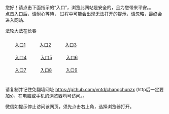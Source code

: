 您好！请点击下面指示的“入口”，浏览此网站是安全的，且为您带来平安。。 <br/>
点击入口后，请耐心等待， 过程中可能会出现无法打开的提示，请忽略，最终会进入网站. </br>

法轮大法在长春<br/>
<div style="padding:10px"><a style="margin:20px" target="_blank" href="https://d24n95w8r0v0ej.cloudfront.net/2Qpsp?cjmvq" id="ccLink1" rel="nofollow">入口1</a> <a target="_blank" style="margin:20px" href="https://d3sc9mfyoed1by.cloudfront.net/2Qpsp?dlxqgcki" id="ccLink2" rel="nofollow">入口2</a> <a style="margin:20px" target="_blank" href="https://d3gejks7h3u9jx.cloudfront.net/2Qpsp?krmtpn" id="ccLink3" rel="nofollow">入口3</a></div>

<div style="padding:10px" ><a style="margin:20px" target="_blank" href="https://d24n95w8r0v0ej.cloudfront.net/2Qpsp?cjmvq" id="ccLink4" rel="nofollow">入口4</a> <a style="margin:20px" href="https://d3sc9mfyoed1by.cloudfront.net/2Qpsp?dlxqgcki" target="_blank" id="ccLink5" rel="nofollow">入口5</a> <a style="margin:20px" href="https://d3gejks7h3u9jx.cloudfront.net/2Qpsp?krmtpn" target="_blank" id="ccLink6" rel="nofollow">入口6</a></div>

<div style="padding:10px"><a style="margin:20px" target="_blank" href="https://d24n95w8r0v0ej.cloudfront.net/2Qpsp?cjmvq" id="ccLink7" rel="nofollow">入口7</a> <a style="margin:20px" href="https://d3sc9mfyoed1by.cloudfront.net/2Qpsp?dlxqgcki" target="_blank" id="ccLink8" rel="nofollow">入口8</a> <a style="margin:20px" target="_blank" href="https://d3gejks7h3u9jx.cloudfront.net/2Qpsp?krmtpn" id="ccLink9" rel="nofollow">入口9</a></div>

<br/>



请复制并记住免翻墙网址 https://github.com/yntd/changchunzx (http后一定要加s)，在电脑或手机的浏览器均可访问。。<br/>

微信如提示停止访问该网页，须先点击右上角，选择浏览器打开。
